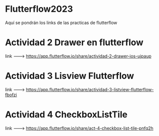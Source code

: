 # Flutterflow2023
Aquí se pondrán los links de las practicas de flutterflow

# Actividad 2 Drawer en flutterflow
  link ---> https://app.flutterflow.io/share/actividad-2-drawer-ios-ujpaup
  
  # Actividad 3 Lisview Flutterflow
  link ---> https://app.flutterflow.io/share/actividad-3-listview-flutterflow-fbofzi
  
   # Actividad 4 CheckboxListTile
  link ---> https://app.flutterflow.io/share/act-4-checkbox-list-tile-pnfq2h
